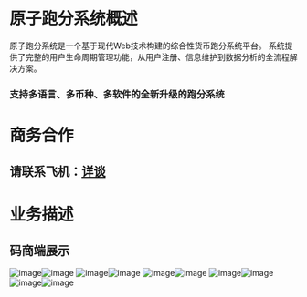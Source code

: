 # 原子跑分系统概述
原子跑分系统是一个基于现代Web技术构建的综合性货币跑分系统平台。
系统提供了完整的用户生命周期管理功能，从用户注册、信息维护到数据分析的全流程解决方案。
### 支持多语言、多币种、多软件的全新升级的跑分系统

# 商务合作
## 请联系飞机：<a href="https://t.me/yuanzitech" target="_blank">详谈</a>

# 业务描述
## 码商端展示
![image](https://raw.githubusercontent.com/sexyCs258369/paofen/refs/heads/main/%E9%A6%96%E9%A1%B5.png)![image](https://raw.githubusercontent.com/sexyCs258369/paofen/refs/heads/main/%E4%BA%A7%E5%93%81%E5%88%97%E8%A1%A8.png)
![image](https://github.com/sexyCs258369/paofen/blob/main/%E5%A4%9A%E8%AF%AD%E8%A8%80%E6%94%AF%E6%8C%81.png?raw=true)![image](https://raw.githubusercontent.com/sexyCs258369/paofen/refs/heads/main/%E8%AE%A2%E5%8D%95%E5%88%97%E8%A1%A8.png)
![image](https://raw.githubusercontent.com/sexyCs258369/paofen/refs/heads/main/%E7%A0%81%E5%95%86%E4%B8%8A%E4%BC%A0.png)![image](https://raw.githubusercontent.com/sexyCs258369/paofen/refs/heads/main/%E6%8B%89%E5%8F%96%E6%96%B0%E4%BA%BA.png)
![image](https://raw.githubusercontent.com/sexyCs258369/paofen/refs/heads/main/%E8%AE%A2%E5%8D%95%E6%95%B0%E6%8D%AE%E5%88%86%E6%9E%90.png)![image](https://raw.githubusercontent.com/sexyCs258369/paofen/refs/heads/main/%E8%AE%A2%E5%8D%95%E6%95%B0%E6%8D%AE%E5%88%86%E6%9E%902.png)
![image](https://github.com/sexyCs258369/paofen/blob/main/%E7%94%A8%E6%88%B7%E6%95%B0%E6%8D%AE%E5%88%86%E6%9E%90.png?raw=true)![image](https://raw.githubusercontent.com/sexyCs258369/paofen/refs/heads/main/%E8%B4%A6%E6%88%B7%E8%AE%BE%E7%BD%AE.png)


